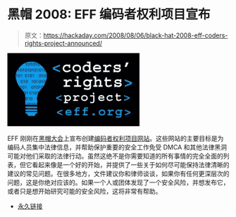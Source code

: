 # 黑帽 2008: EFF 编码者权利项目宣布

> 原文：<https://hackaday.com/2008/08/06/black-hat-2008-eff-coders-rights-project-announced/>

![](img/5f52b1c39ab995cb836ba26af398dad9.png)

EFF 刚刚在[黑帽大会](http://mahalo.com/Black_Hat)上宣布创建[编码者权利项目网站](http://www.eff.org/issues/coders)。这些网站的主要目标是为编码人员集中法律信息，并帮助保护重要的安全工作免受 DMCA 和其他法律黑洞可能对他们采取的法律行动。虽然这绝不是你需要知道的所有事情的完全全面的列表，但它看起来像是一个好的开始，并提供了一些关于如何尽可能保持法律清晰的建议的常见问题。在很多地方，文件建议你和律师谈谈，如果你有任何更深层次的问题，这是你绝对应该的。如果一个人或团体发现了一个安全风险，并想发布它，或者只是想开始研究可能的安全风险，这将非常有帮助。

*   [永久链接](http://www.eff.org/press/archives/2008/08/05-0)